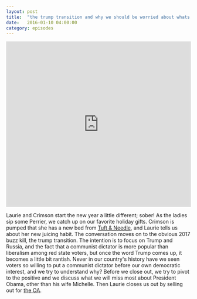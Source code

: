 ```yaml
---
layout: post
title:  "the trump transition and why we should be worried about whats to come in 2017"
date:   2016-01-10 04:00:00
category: episodes
---
```


<iframe width="100%" height="450" scrolling="no" frameborder="no" src="https://w.soundcloud.com/player/?url=https%3A//api.soundcloud.com/tracks/301572400&amp;auto_play=false&amp;hide_related=false&amp;show_comments=true&amp;show_user=true&amp;show_reposts=false&amp;visual=true"></iframe>

Laurie and Crimson start the new year a little different; sober! As the ladies sip some Perrier, we catch up on our favorite holiday gifts. Crimson is pumped that she has a new bed from [Tuft & Needle](https://www.tuftandneedle.com/), and Laurie tells us about her new juicing habit. The conversation moves on to the obvious 2017 buzz kill, the trump transition. The intention is to focus on Trump and Russia, and the fact that a communist dictator is more popular than liberalism among red state voters, but once the word Trump comes up, it becomes a little bit rantish. Never in our country's history have we seen voters so willing to put a communist dictator before our own democratic interest, and we try to understand why? Before we close out, we try to pivot to the positive and we discuss what we will miss most about President Obama, other than his wife Michelle. Then Laurie closes us out by selling out for [the OA](https://www.netflix.com/title/80044950).
